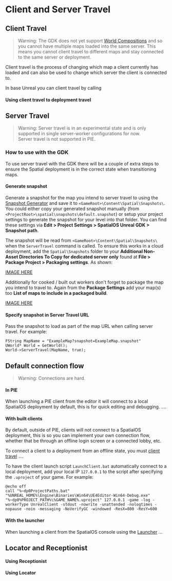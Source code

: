 # Client and Server Travel

## Client Travel 
> Warning: The GDK does not yet support [World Compositions](UnrealLINK) and so you cannot have multiple maps loaded into the same server. This means you cannot client travel to different maps and stay connected to the same server or deployment.

Client travel is the process of changing which map a client currently has loaded and can also be used to change which server the client is connected to.

In base Unreal you can client travel by calling 


#### Using client travel to deployment travel


## Server Travel
> Warning: Server travel is in an experimental state and is only supported in single server-worker configurations for now.   
> Server travel is not supported in PIE.

### How to use with the GDK
To use server travel with the GDK there will be a couple of extra steps to ensure the Spatial deployment is in the correct state when transitioning maps. 

#### Generate snapshot 
Generate a snapshot for the map you intend to server travel to using the [Snapshot Generator](Link) and save it to `<GameRoot>\Content\Spatial\Snapshots\`. You could either copy your generated snapshot manually (from `<ProjectRoot>\spatial\snapshots\default.snapshot`) or setup your project settings to generate the snapshot for your level into that folder. You can find these settings via **Edit > Project Settings > SpatialOS Unreal GDK > Snapshot path**.

The snapshot will be read from `<GameRoot>\Content\Spatial\Snapshots\` when the `ServerTravel` command is called. To ensure this works in a cloud deployment, add the `Spatial\Snapshots` folder to your  **Additional Non-Asset Directories To Copy for dedicated server only** found at **File > Package Project > Packaging settings**. As shown:

[IMAGE HERE]()

Additionally for cooked / built out workers don't forget to package the map you intend to travel to. Again from the **Package Settings** add your map(s) too **List of maps to include in a packaged build**.

[IMAGE HERE]()

#### Specify snapshot in Server Travel URL
Pass the snapshot to load as part of the map URL when calling server travel. For example:

```
FString MapName = "ExampleMap?snapshot=ExampleMap.snapshot"
UWorld* World = GetWorld();
World->ServerTravel(MapName, true);
```

### 

## Default connection flow
> Warning: Connections are hard.
#### In PIE
When launching a PIE client from the editor it will connect to a local SpatialOS deployment by default, this is for quick editing and debugging. ....

#### With built clients
By default, outside of PIE, clients will not connect to a SpatialOS deployment, this is so you can implement your own connection flow, whether that be through an offline login screen or a connected lobby, etc.

To connect a client to a deployment from an offline state, you must [client travel](LINK) ....

To have the client launch script `LaunchClient.bat` automatically connect to a local deployment, add your local IP `127.0.0.1` to the script after specifying the `.uproject` of your game. For example:
```
@echo off
call "%~dp0ProjectPaths.bat"
"%UNREAL_HOME%\Engine\Binaries\Win64\UE4Editor-Win64-Debug.exe" "%~dp0%PROJECT_PATH%\%GAME_NAME%.uproject" 127.0.0.1 -game -log -workerType UnrealClient -stdout -nowrite -unattended -nologtimes -nopause -noin -messaging -NoVerifyGC -windowed -ResX=800 -ResY=600
```

#### With the launcher
When launching a client from the SpatialOS console using the [Launcher](LINK) ...

## Locator and Receptionist

#### Using Receptionist

#### Using Locator